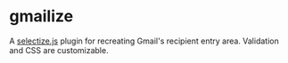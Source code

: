 # gmailize

A [selectize.js](https://github.com/brianreavis/selectize.js) plugin for recreating Gmail's recipient entry area. Validation and CSS are customizable.
